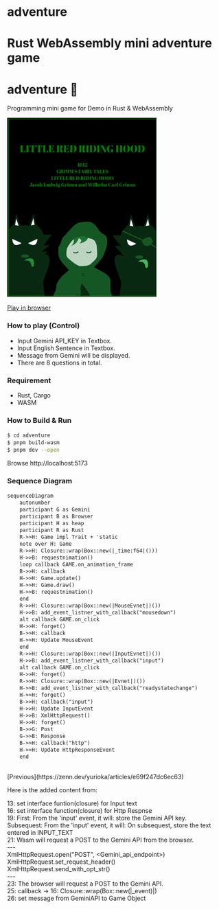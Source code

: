 # adventure
Rust WebAssembly mini adventure game
=======
adventure 🐺
========
Programming mini game for Demo in Rust & WebAssembly

[![screenshot](screen.png)](https://myurioka.github.io/adventure/)

[Play in browser](https://myurioka.github.io/adventure)

### How to play (Control)

  * Input Gemini API_KEY in Textbox.
  * Input English Sentence in Textbox.
  * Message from Gemini will be displayed.
  * There are 8 questions in total.

### Requirement
  * Rust, Cargo
  * WASM

### How to Build & Run

  ```sh
  $ cd adventure
  $ pnpm build-wasm
  $ pnpm dev --open
  ```
  Browse http://localhost:5173

### Sequence Diagram

```mermaid
sequenceDiagram
    autonumber
    participant G as Gemini
    participant B as Browser
    participant H as heap
    participant R as Rust
    R->>H: Game impl Trait + 'static
    note over H: Game
    R->>H: Closure::wrap(Box::new(|_time:f64|()))
    H->>B: requestnimation()
    loop callback GAME.on_animation_frame
    B->>H: callback
    H->>H: Game.update()
    H->>H: Game.draw()
    H->>B: requestnimation()
    end
    R->>H: Closure::wrap(Box::new(|MouseEvnet|)())
    H->>B: add_event_listner_with_callback("mousedown")
    alt callback GAME.on_click
    H->>H: forget()
    B->>H: callback
    H->>H: Update MouseEvent
    end
    R->>H: Closure::wrap(Box::new(|InputEvnet|)())
    H->>B: add_event_listner_with_callback("input")
    alt callback GAME.on_click
    H->>H: forget()
    R->>H: Closure::wrap(Box::new(|Evnet|)())
    H->>B: add_event_listner_with_callback("readystatechange")
    H->>H: forget()
    B->>H: callback("input")
    H->>H: Update InputEvent
    H->>B: XmlHttpRequest()
    H->>H: forget()
    B->>G: Post
    G->>B: Response
    B->>H: callback("http")
    H->>H: Update HttpResponseEvent
    end
```
<br />
[Previous](https://zenn.dev/yurioka/articles/e69f247dc6ec63)

 Here is the added content from: 
<br />

13: set interface funtion(closure) for Input text <br />
16: set interface function(closure) for Http Respnse<br />
19: First: From the 'input' event, it will: store the Gemini API key. Subsequest: From the 'input' event, it will: On subsequest, store the text entered in INPUT_TEXT<br />
21: Wasm will request a POST to the Gemini API from the browser.<br />
    ---<br />
    XmlHttpRequest.open("POST", <Gemini_api_endpoint>)<br />
    XmlHttpRequest.set_request_header(<Content-Type>)<br />
    XmlHttpRequest.send_with_opt_str(<Payload>)<br />
    ---<br />
23: The browser will request a POST to the Gemini API.<br />
25: callback → 16: Closure::wrap(Box::new(|_event)|)<br />
26: set message from GeminiAPI to Game Object
</ol>